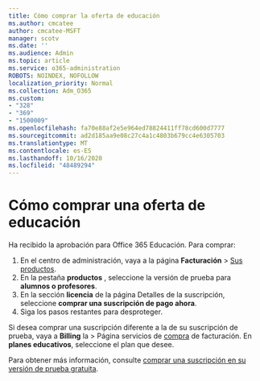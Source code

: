 ```yaml
---
title: Cómo comprar la oferta de educación
ms.author: cmcatee
author: cmcatee-MSFT
manager: scotv
ms.date: ''
ms.audience: Admin
ms.topic: article
ms.service: o365-administration
ROBOTS: NOINDEX, NOFOLLOW
localization_priority: Normal
ms.collection: Adm_O365
ms.custom:
- "328"
- "369"
- "1500009"
ms.openlocfilehash: fa70e88af2e5e964ed78824411ff78cd600d7777
ms.sourcegitcommit: ad2d185aa9e08c27c4a1c4803b679cc4e6305703
ms.translationtype: MT
ms.contentlocale: es-ES
ms.lasthandoff: 10/16/2020
ms.locfileid: "48489294"
---
```

# <a name="how-to-purchase-an-education-offer"></a>Cómo comprar una oferta de educación

Ha recibido la aprobación para Office 365 Educación. Para comprar:
  
1. En el centro de administración, vaya a la página **Facturación** \> [Sus productos](https://go.microsoft.com/fwlink/p/?linkid=842054).
2. En la pestaña **productos** , seleccione la versión de prueba para **alumnos o profesores**.
3. En la sección **licencia** de la página Detalles de la suscripción, seleccione **comprar una suscripción de pago ahora**.
4. Siga los pasos restantes para desproteger.

Si desea comprar una suscripción diferente a la de su suscripción de prueba, vaya a **Billing** la \> Página servicios de [compra](https://go.microsoft.com/fwlink/p/?linkid=868433) de facturación. En **planes educativos**, seleccione el plan que desee.

Para obtener más información, consulte [comprar una suscripción en su versión de prueba gratuita](https://docs.microsoft.com/microsoft-365/commerce/try-or-buy-microsoft-365#buy-a-subscription-from-your-free-trial).